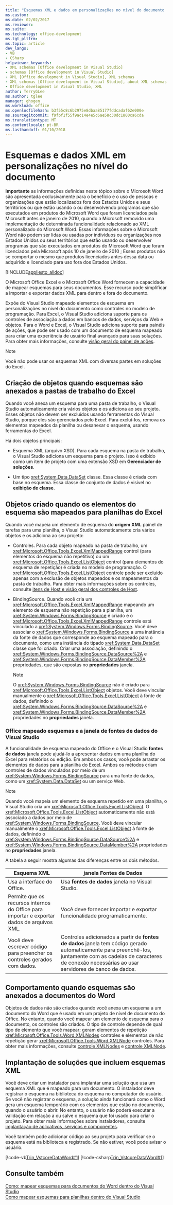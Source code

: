 ```yaml
---
title: "Esquemas XML e dados em personalizações no nível do documento | Microsoft Docs"
ms.custom: 
ms.date: 02/02/2017
ms.reviewer: 
ms.suite: 
ms.technology: office-development
ms.tgt_pltfrm: 
ms.topic: article
dev_langs:
- VB
- CSharp
helpviewer_keywords:
- XML schemas [Office development in Visual Studio]
- schemas [Office development in Visual Studio]
- XML [Office development in Visual Studio], XML schemas
- XML schemas [Office development in Visual Studio], about XML schemas and data
- Office development in Visual Studio, XML
author: TerryGLee
ms.author: tglee
manager: ghogen
ms.workload: office
ms.openlocfilehash: b3f55c8c6b2975e8dbaa85177fddcadaf62e000e
ms.sourcegitcommit: f9fbf1f55f9ac14e4e5c6ae58c30dc1800ca6cda
ms.translationtype: MT
ms.contentlocale: pt-BR
ms.lasthandoff: 01/10/2018
---
```

# <a name="xml-schemas-and-data-in-document-level-customizations"></a>Esquemas e dados XML em personalizações no nível do documento
  **Importante** as informações definidas neste tópico sobre o Microsoft Word são apresentada exclusivamente para o benefício e o uso de pessoas e organizações que estão localizados fora dos Estados Unidos e seus territórios ou que estão usando o ou desenvolvendo programas que são executados em produtos do Microsoft Word que foram licenciados pela Microsoft antes de janeiro de 2010, quando a Microsoft removido uma implementação de determinada funcionalidade relacionado ao XML personalizado do Microsoft Word. Essas informações sobre o Microsoft Word não podem ser lidas ou usadas por indivíduos ou organizações nos Estados Unidos ou seus territórios que estão usando ou desenvolver programas que são executados em produtos do Microsoft Word que foram licenciados pela Microsoft após 10 de janeiro de 2010 ; Esses produtos não se comportar o mesmo que produtos licenciados antes dessa data ou adquirido e licenciado para uso fora dos Estados Unidos.  
  
 [!INCLUDE[appliesto_alldoc](../vsto/includes/appliesto-alldoc-md.md)]  
  
 O Microsoft Office Excel e o Microsoft Office Word fornecem a capacidade de mapear esquemas para seus documentos. Esse recurso pode simplificar a importar e exportar dados XML para dentro e fora do documento.  
  
 Expõe do Visual Studio mapeado elementos de esquema em personalizações no nível do documento como controles no modelo de programação. Para Excel, o Visual Studio adiciona suporte para os controles de associação a dados em bancos de dados, serviços da Web e objetos. Para o Word e Excel, o Visual Studio adiciona suporte para painéis de ações, que pode ser usado com um documento de esquema mapeado para criar uma experiência de usuário final avançado para suas soluções. Para obter mais informações, consulte [visão geral do painel de ações](../vsto/actions-pane-overview.md).  
  
> [!NOTE]  
>  Você não pode usar os esquemas XML com diversas partes em soluções do Excel.  
  
## <a name="objects-created-when-schemas-are-attached-to-excel-workbooks"></a>Criação de objetos quando esquemas são anexados a pastas de trabalho do Excel  
 Quando você anexa um esquema para uma pasta de trabalho, o Visual Studio automaticamente cria vários objetos e os adiciona ao seu projeto. Esses objetos não devem ser excluídos usando ferramentas do Visual Studio, porque eles são gerenciados pelo Excel. Para excluí-los, remova os elementos mapeados da planilha ou desanexar o esquema, usando ferramentas do Excel.  
  
 Há dois objetos principais:  
  
-   Esquema XML (arquivo XSD). Para cada esquema na pasta de trabalho, o Visual Studio adiciona um esquema para o projeto. Isso é exibido como um item de projeto com uma extensão XSD em **Gerenciador de soluções**.  
  
-   Um tipo <xref:System.Data.DataSet> classe. Essa classe é criada com base no esquema. Essa classe de conjunto de dados é visível no **exibição de classe**.  
  
## <a name="objects-created-when-schema-elements-are-mapped-to-excel-worksheets"></a>Objetos criado quando os elementos do esquema são mapeados para planilhas do Excel  
 Quando você mapeia um elemento de esquema do **origem XML** painel de tarefas para uma planilha, o Visual Studio automaticamente cria vários objetos e os adiciona ao seu projeto:  
  
-   Controles. Para cada objeto mapeado na pasta de trabalho, um <xref:Microsoft.Office.Tools.Excel.XmlMappedRange> control (para elementos do esquema não repetitivo) ou um <xref:Microsoft.Office.Tools.Excel.ListObject> control (para elementos do esquema de repetição) é criada no modelo de programação. O <xref:Microsoft.Office.Tools.Excel.ListObject> controle pode ser excluído apenas com a exclusão de objetos mapeados e os mapeamentos da pasta de trabalho. Para obter mais informações sobre os controles, consulte [itens de Host e visão geral dos controles de Host](../vsto/host-items-and-host-controls-overview.md).  
  
-   BindingSource. Quando você cria um <xref:Microsoft.Office.Tools.Excel.XmlMappedRange> mapeando um elemento de esquema não repetição para a planilha, um <xref:System.Windows.Forms.BindingSource> é criado e o <xref:Microsoft.Office.Tools.Excel.XmlMappedRange> controle está vinculado a <xref:System.Windows.Forms.BindingSource>. Você deve associar o <xref:System.Windows.Forms.BindingSource> a uma instância da fonte de dados que corresponde ao esquema mapeado para o documento, como uma instância do tipado <xref:System.Data.DataSet> classe que foi criado. Criar uma associação, definindo o <xref:System.Windows.Forms.BindingSource.DataSource%2A> e <xref:System.Windows.Forms.BindingSource.DataMember%2A> propriedades, que são expostas no **propriedades** janela.  
  
    > [!NOTE]  
    >  O <xref:System.Windows.Forms.BindingSource> não é criado para <xref:Microsoft.Office.Tools.Excel.ListObject> objetos. Você deve vincular manualmente o <xref:Microsoft.Office.Tools.Excel.ListObject> à fonte de dados, definindo o <xref:System.Windows.Forms.BindingSource.DataSource%2A> e <xref:System.Windows.Forms.BindingSource.DataMember%2A> propriedades no **propriedades** janela.  
  
### <a name="office-mapped-schemas-and-the-visual-studio-data-sources-window"></a>Office mapeado esquemas e a janela de fontes de dados do Visual Studio  
 A funcionalidade de esquema mapeado do Office e o Visual Studio **fontes de dados** janela pode ajudá-lo a apresentar dados em uma planilha do Excel para relatórios ou edição. Em ambos os casos, você pode arrastar os elementos de dados para a planilha do Excel. Ambos os métodos criam controles de dados vinculados por meio de um <xref:System.Windows.Forms.BindingSource> para uma fonte de dados, como um <xref:System.Data.DataSet> ou um serviço Web.  
  
> [!NOTE]  
>  Quando você mapeia um elemento de esquema repetido em uma planilha, o Visual Studio cria um <xref:Microsoft.Office.Tools.Excel.ListObject>. O <xref:Microsoft.Office.Tools.Excel.ListObject> automaticamente não está associado a dados por meio de <xref:System.Windows.Forms.BindingSource>. Você deve vincular manualmente o <xref:Microsoft.Office.Tools.Excel.ListObject> à fonte de dados, definindo o <xref:System.Windows.Forms.BindingSource.DataSource%2A> e <xref:System.Windows.Forms.BindingSource.DataMember%2A> propriedades no **propriedades** janela.  
  
 A tabela a seguir mostra algumas das diferenças entre os dois métodos.  
  
|Esquema XML|janela Fontes de Dados|  
|----------------|-------------------------|  
|Usa a interface do Office.|Usa **fontes de dados** janela no Visual Studio.|  
|Permite que os recursos internos do Office para importar e exportar dados de arquivos XML.|Você deve fornecer importar e exportar funcionalidade programaticamente.|  
|Você deve escrever código para preencher os controles gerados com dados.|Controles adicionados a partir de **fontes de dados** janela tem código gerado automaticamente para preenchê-los, juntamente com as cadeias de caracteres de conexão necessárias ao usar servidores de banco de dados.|  
  
## <a name="behavior-when-schemas-are-attached-to-word-documents"></a>Comportamento quando esquemas são anexados a documentos do Word  
 Objetos de dados não são criados quando você anexa um esquema a um documento do Word que é usado em um projeto de nível de documento do Office. No entanto, quando você mapear um elemento de esquema para o documento, os controles são criados. O tipo de controle depende de qual tipo de elemento que você mapear; geram elementos de repetição <xref:Microsoft.Office.Tools.Word.XMLNodes> controles e elementos de não repetição gerar <xref:Microsoft.Office.Tools.Word.XMLNode> controles. Para obter mais informações, consulte [controle XMLNodes](../vsto/xmlnodes-control.md) e [controle XMLNode](../vsto/xmlnode-control.md).  
  
## <a name="deployment-of-solutions-that-include-xml-schemas"></a>Implantação de soluções que incluem esquemas XML  
 Você deve criar um instalador para implantar uma solução que usa um esquema XML que é mapeado para um documento. O instalador deve registrar o esquema na biblioteca do esquema no computador do usuário. Se você não registrar o esquema, a solução ainda funcionará como o Word gera um esquema temporário com os elementos que estão no documento, quando o usuário o abrir. No entanto, o usuário não poderá executar a validação em relação a ou salve o esquema que foi usado para criar o projeto. Para obter mais informações sobre instaladores, consulte [implantação de aplicativos, serviços e componentes](/visualstudio/deployment/deploying-applications-services-and-components).  
  
 Você também pode adicionar código ao seu projeto para verificar se o esquema está na biblioteca e registrado. Se não estiver, você pode avisar o usuário.  
  
 [!code-vb[Trin_VstcoreDataWord#1](../vsto/codesnippet/VisualBasic/Trin_VstcoreDataWordVB/ThisDocument.vb#1)]
 [!code-csharp[Trin_VstcoreDataWord#1](../vsto/codesnippet/CSharp/Trin_VstcoreDataWordCS/ThisDocument.cs#1)]  
  
## <a name="see-also"></a>Consulte também  
 [Como: mapear esquemas para documentos do Word dentro do Visual Studio](../vsto/how-to-map-schemas-to-word-documents-inside-visual-studio.md)   
 [Como mapear esquemas para planilhas dentro do Visual Studio](../vsto/how-to-map-schemas-to-worksheets-inside-visual-studio.md)  
  
  